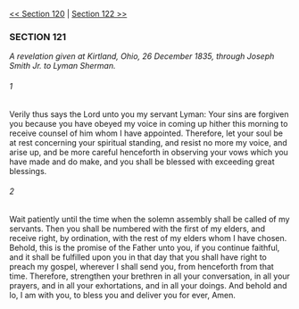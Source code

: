 [<< Section 120](Section%20120.md)  |  [Section 122 >>](Section%20122.md)

### SECTION 121

*A revelation given at Kirtland, Ohio, 26 December 1835, through Joseph Smith Jr. to Lyman Sherman.*

###### 1
Verily thus says the Lord unto you my servant Lyman: Your sins are forgiven you because you have obeyed my voice in coming up hither this morning to receive counsel of him whom I have appointed. Therefore, let your soul be at rest concerning your spiritual standing, and resist no more my voice, and arise up, and be more careful henceforth in observing your vows which you have made and do make, and you shall be blessed with exceeding great blessings.

###### 2
Wait patiently until the time when the solemn assembly shall be called of my servants. Then you shall be numbered with the first of my elders, and receive right, by ordination, with the rest of my elders whom I have chosen. Behold, this is the promise of the Father unto you, if you continue faithful, and it shall be fulfilled upon you in that day that you shall have right to preach my gospel, wherever I shall send you, from henceforth from that time. Therefore, strengthen your brethren in all your conversation, in all your prayers, and in all your exhortations, and in all your doings. And behold and lo, I am with you, to bless you and deliver you for ever, Amen.
